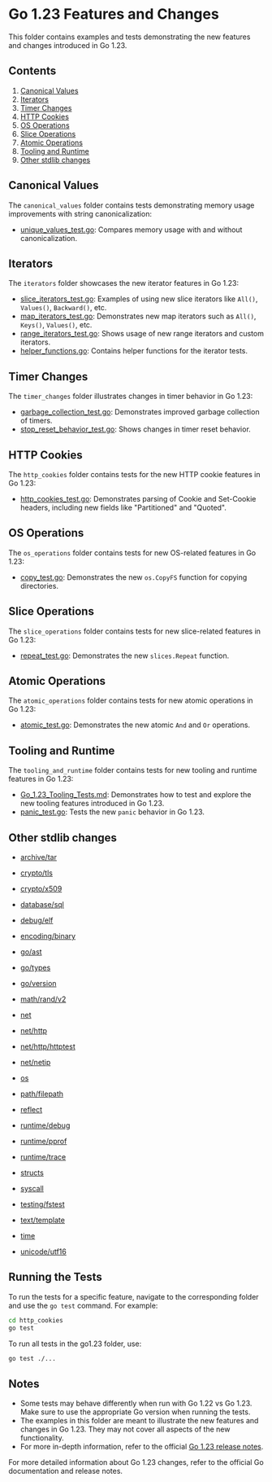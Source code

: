 # Go 1.23 Features and Changes

This folder contains examples and tests demonstrating the new features and changes introduced in Go 1.23.

## Contents

1. [Canonical Values](#canonical-values)
2. [Iterators](#iterators)
3. [Timer Changes](#timer-changes)
4. [HTTP Cookies](#http-cookies)
5. [OS Operations](#os-operations)
6. [Slice Operations](#slice-operations)
7. [Atomic Operations](#atomic-operations)
8. [Tooling and Runtime](#tooling-and-runtime)
9. [Other stdlib changes](#other-stdlib-changes)

## Canonical Values

The `canonical_values` folder contains tests demonstrating memory usage improvements with string canonicalization:

- [unique_values_test.go](./canonical_values/unique_values_test.go): Compares memory usage with and without canonicalization.

## Iterators

The `iterators` folder showcases the new iterator features in Go 1.23:

- [slice_iterators_test.go](./iterators/slice_iterators_test.go): Examples of using new slice iterators like `All()`, `Values()`, `Backward()`, etc.
- [map_iterators_test.go](./iterators/map_iterators_test.go): Demonstrates new map iterators such as `All()`, `Keys()`, `Values()`, etc.
- [range_iterators_test.go](./iterators/range_iterators_test.go): Shows usage of new range iterators and custom iterators.
- [helper_functions.go](./iterators/helper_functions.go): Contains helper functions for the iterator tests.

## Timer Changes

The `timer_changes` folder illustrates changes in timer behavior in Go 1.23:

- [garbage_collection_test.go](./timer_changes/garbage_collection_test.go): Demonstrates improved garbage collection of timers.
- [stop_reset_behavior_test.go](./timer_changes/stop_reset_behavior_test.go): Shows changes in timer reset behavior.

## HTTP Cookies

The `http_cookies` folder contains tests for the new HTTP cookie features in Go 1.23:

- [http_cookies_test.go](./http_cookies/http_cookies_test.go): Demonstrates parsing of Cookie and Set-Cookie headers, including new fields like "Partitioned" and "Quoted".

## OS Operations

The `os_operations` folder contains tests for new OS-related features in Go 1.23:

- [copy_test.go](./os_operations/copy_test.go): Demonstrates the new `os.CopyFS` function for copying directories.

## Slice Operations

The `slice_operations` folder contains tests for new slice-related features in Go 1.23:

- [repeat_test.go](./slice_operations/repeat_test.go): Demonstrates the new `slices.Repeat` function.

## Atomic Operations

The `atomic_operations` folder contains tests for new atomic operations in Go 1.23:

- [atomic_test.go](./atomic_operations/atomic_test.go): Demonstrates the new atomic `And` and `Or` operations.

## Tooling and Runtime

The `tooling_and_runtime` folder contains tests for new tooling and runtime features in Go 1.23:

- [Go_1.23_Tooling_Tests.md](./tooling_and_runtime/Go_1.23_Tooling_Tests.md): Demonstrates how to test and explore the new tooling features introduced in Go 1.23.
- [panic_test.go](./tooling_and_runtime/panic_test.go): Tests the new `panic` behavior in Go 1.23.

## Other stdlib changes

  - [archive/tar](https://tip.golang.org/doc/go1.23#archivetarpkgarchivetar)
  - [crypto/tls](https://tip.golang.org/doc/go1.23#cryptotlspkgcryptotls)
  - [crypto/x509](https://tip.golang.org/doc/go1.23#cryptox509pkgcryptox509)
  - [database/sql](https://tip.golang.org/doc/go1.23#databasesqlpkgdatabasesql)
  - [debug/elf](https://tip.golang.org/doc/go1.23#debugelfpkgdebugelf)
  - [encoding/binary](https://tip.golang.org/doc/go1.23#encodingbinarypkgencodingbinary)
  - [go/ast](https://tip.golang.org/doc/go1.23#goastpkggoast)
  - [go/types](https://tip.golang.org/doc/go1.23#gotypespkggotypes)
  - [go/version](https://tip.golang.org/doc/go1.22#go/version)

  - [math/rand/v2](https://tip.golang.org/doc/go1.23#mathrandv2pkgmathrandv2)
  - [net](https://tip.golang.org/doc/go1.23#netpkgnet)
  - [net/http](https://tip.golang.org/doc/go1.23#nethttppkgnethttp)
  - [net/http/httptest](https://tip.golang.org/doc/go1.23#nethttphttptestpkgnethttphttptest)
  - [net/netip](https://tip.golang.org/doc/go1.23#netnetippkgnetnetip)
  - [os](https://tip.golang.org/doc/go1.23#ospkgos)
  - [path/filepath](https://tip.golang.org/doc/go1.23#pathfilepathpkgpathfilepath)
  - [reflect](https://tip.golang.org/doc/go1.23#reflectpkgreflect)
  - [runtime/debug](https://tip.golang.org/doc/go1.23#runtimedebugpkgruntimedebug)

  - [runtime/pprof](https://tip.golang.org/doc/go1.23#runtimepprofpkgruntimepprof)
  - [runtime/trace](https://tip.golang.org/doc/go1.23#runtimetracepkgruntimetrace)
  - [structs](https://tip.golang.org/doc/go1.23#new-structs-package)
  - [syscall](https://tip.golang.org/doc/go1.23#syscallpkgsyscall)
  - [testing/fstest](https://tip.golang.org/doc/go1.23#testingfstestpkgtestingfstest)
  - [text/template](https://tip.golang.org/doc/go1.23#texttemplatepkgtexttemplate)
  - [time](https://tip.golang.org/doc/go1.23#timepkgtime)
  - [unicode/utf16](https://tip.golang.org/doc/go1.23#unicodeutf16pkgunicodeutf16)


## Running the Tests

To run the tests for a specific feature, navigate to the corresponding folder and use the `go test` command. For example:
```bash
cd http_cookies
go test
```

To run all tests in the go1.23 folder, use:
```bash
go test ./...
```


## Notes

- Some tests may behave differently when run with Go 1.22 vs Go 1.23. Make sure to use the appropriate Go version when running the tests.
- The examples in this folder are meant to illustrate the new features and changes in Go 1.23. They may not cover all aspects of the new functionality.
- For more in-depth information, refer to the official [Go 1.23 release notes](https://tip.golang.org/doc/go1.23).

For more detailed information about Go 1.23 changes, refer to the official Go documentation and release notes.
